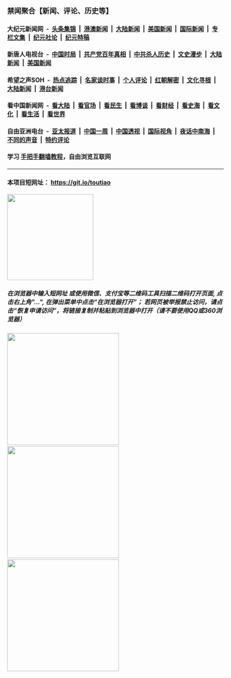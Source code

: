 ### 禁闻聚合【新闻、评论、历史等】

#### 大纪元新闻网 &nbsp;-&nbsp; [头条集锦](indexes/E头条集锦.md?t=03091232) &nbsp;|&nbsp; [港澳新闻](indexes/E港澳新闻.md?t=03091232)  &nbsp;|&nbsp; [大陆新闻](indexes/E大陆新闻.md?t=03091232) &nbsp;|&nbsp; [美国新闻](indexes/E美国新闻.md?t=03091232) &nbsp;|&nbsp; [国际新闻](indexes/E国际新闻.md?t=03091232) &nbsp;|&nbsp; [专栏文集](indexes/E专栏文集.md?t=03091232) &nbsp;|&nbsp; [纪元社论](indexes/E纪元社论.md?t=03091232) &nbsp;|&nbsp; [纪元特稿](indexes/E纪元特稿.md?t=03091232) 

#### 新唐人电视台 &nbsp;-&nbsp; [中国时局](indexes/N中国时局.md?t=03091232) &nbsp;|&nbsp; [共产党百年真相](indexes/N共产党百年真相.md?t=03091232) &nbsp;|&nbsp; [中共杀人历史](indexes/N中共杀人历史.md?t=03091232) &nbsp;|&nbsp; [文史漫步](indexes/N文史漫步.md?t=03091232) &nbsp;|&nbsp; [大陆新闻](indexes/N大陆新闻.md?t=03091232) &nbsp;|&nbsp; [美国新闻](indexes/N美国新闻.md?t=03091232)

#### 希望之声SOH &nbsp;-&nbsp; [热点追踪](indexes/H热点追踪.md?t=03091232) &nbsp;|&nbsp; [名家谈时事](indexes/H名家谈时事.md?t=03091232) &nbsp;|&nbsp; [个人评论](indexes/H个人评论.md?t=03091232)  &nbsp;|&nbsp; [红朝解密](indexes/H红朝解密.md?t=03091232) &nbsp;|&nbsp; [文化寻根](indexes/H文化寻根.md?t=03091232) &nbsp;|&nbsp; [大陆新闻](indexes/H大陆新闻.md?t=03091232) &nbsp;|&nbsp; [港台新闻](indexes/H港台新闻.md?t=03091232)

#### 看中国新闻网 &nbsp;-&nbsp; [看大陆](indexes/S看大陆.md?t=03091232) &nbsp;|&nbsp; [看官场](indexes/S看官场.md?t=03091232) &nbsp;|&nbsp; [看民生](indexes/S看民生.md?t=03091232)  &nbsp;|&nbsp; [看博谈](indexes/S看博谈.md?t=03091232) &nbsp;|&nbsp; [看财经](indexes/S看财经.md?t=03091232) &nbsp;|&nbsp; [看史海](indexes/S看史海.md?t=03091232) &nbsp;|&nbsp; [看文化](indexes/S看文化.md?t=03091232) &nbsp;|&nbsp; [看生活](indexes/S看生活.md?t=03091232) &nbsp;|&nbsp; [看世界](indexes/S看世界.md?t=03091232)

#### 自由亚洲电台 &nbsp;-&nbsp; [亚太报道](indexes/R亚太报道.md?t=03091232) &nbsp;|&nbsp; [中国一周](indexes/R中国一周.md?t=03091232) &nbsp;|&nbsp; [中国透视](indexes/R中国透视.md?t=03091232)  &nbsp;|&nbsp; [国际视角](indexes/R国际视角.md?t=03091232) &nbsp;|&nbsp; [夜话中南海](indexes/R夜话中南海.md?t=03091232) &nbsp;|&nbsp; [不同的声音](indexes/R不同的声音.md?t=03091232) &nbsp;|&nbsp; [特约评论](indexes/R特约评论.md?t=03091232)

#### 学习 [手把手翻墙教程](https://github.com/gfw-breaker/guides/wiki)，自由浏览互联网

----

#### 本项目短网址： https://git.io/toutiao
<img src="https://raw.githubusercontent.com/gfw-breaker/banned-news/master/scripts/img/qr.png" width="200px"/>  

##### 在浏览器中输入短网址 或使用微信、支付宝等二维码工具扫描二维码打开页面, 点击右上角"...", 在弹出菜单中点击“在浏览器打开”； 若网页被举报禁止访问，请点击“恢复申请访问”，将链接复制并粘贴到浏览器中打开（请不要使用QQ或360浏览器）

<img src="https://raw.githubusercontent.com/gfw-breaker/banned-news/master/scripts/img/1.png" width="260px"/> &nbsp; <img src="https://raw.githubusercontent.com/gfw-breaker/banned-news/master/scripts/img/2.png" width="260px"/> &nbsp; <img src="https://raw.githubusercontent.com/gfw-breaker/banned-news/master/scripts/img/3.png" width="260px"/>
